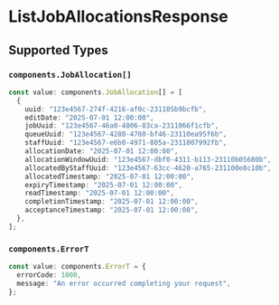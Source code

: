 # ListJobAllocationsResponse


## Supported Types

### `components.JobAllocation[]`

```typescript
const value: components.JobAllocation[] = [
  {
    uuid: "123e4567-274f-4216-af0c-231105b9bcfb",
    editDate: "2025-07-01 12:00:00",
    jobUuid: "123e4567-46a0-4806-83ca-2311066f1cfb",
    queueUuid: "123e4567-4280-4780-bf46-23110ea95f6b",
    staffUuid: "123e4567-e6b0-4971-805a-2311007992fb",
    allocationDate: "2025-07-01 12:00:00",
    allocationWindowUuid: "123e4567-dbf0-4311-b113-23110b05680b",
    allocatedByStaffUuid: "123e4567-63cc-4620-a765-231100e8c10b",
    allocatedTimestamp: "2025-07-01 12:00:00",
    expiryTimestamp: "2025-07-01 12:00:00",
    readTimestamp: "2025-07-01 12:00:00",
    completionTimestamp: "2025-07-01 12:00:00",
    acceptanceTimestamp: "2025-07-01 12:00:00",
  },
];
```

### `components.ErrorT`

```typescript
const value: components.ErrorT = {
  errorCode: 1000,
  message: "An error occurred completing your request",
};
```

